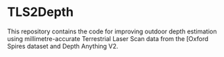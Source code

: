 # TLS2Depth
This repository contains the code for improving outdoor depth estimation using millimetre-accurate Terrestrial Laser Scan data from the [Oxford Spires dataset and Depth Anything V2.
